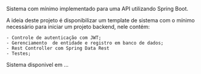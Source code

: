 Sistema com mínimo implementado para uma API utilizando Spring Boot.

A ideia deste projeto é disponibilizar um template de sistema com o mínimo necessário para iniciar um projeto backend, nele contém: 
    
    - Controle de autenticação com JWT;
    - Gerenciamento  de entidade e registro em banco de dados;
    - Rest Controller com Spring Data Rest
    - Testes;

  Sistema disponivel em ...
